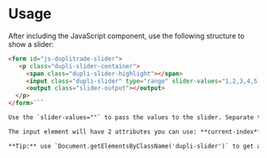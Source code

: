 # Usage
After including the JavaScript component, use the following structure to show a
slider:

```html
<form id="js-duplitrade-slider">
   <p class="dupli-slider-container">
     <span class="dupli-slider-highlight"></span>
     <input class="dupli-slider" type="range" slider-values="1,2,3,4,5,6,7" />
     <output class="slider-output"></output>
  </p>
</form>```

Use the `slider-values=""` to pass the values to the slider. Separate the values by using `~`.

The input element will have 2 attributes you can use: **current-index** and **current-value**.

**Tip:** use `Document.getElementsByClassName('dupli-slider')` to get an array of all the sliders in the page.
